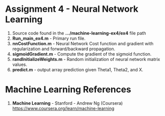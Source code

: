 #   Assignment 4 - Neural Network Learning
1.  Source code found in the **.../machine-learning-ex4/ex4** file path
2.  **Run_main_ex4.m** 	- Primary run file.  
3.  **nnCostFunction.m**	- Neural Network Cost function and gradient with regularization and forward/backward propagation. 
4.  **sigmoidGradient.m**	- Compute the gradient of the sigmoid function.  
5.  **randInitializeWeights.m**	- Random initialization of neural network matrix values.  
6.  **predict.m**	- output array prediction given Theta1, Theta2, and X.  

# Machine Learning References
1.  **Machine Learning** - Stanford - Andrew Ng (Coursera)   
    https://www.coursera.org/learn/machine-learning